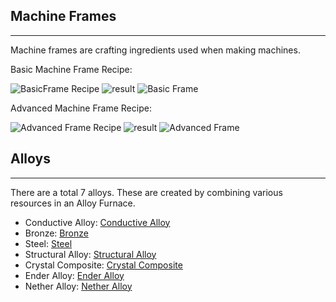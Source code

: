 ## Machine Frames
***
Machine frames are crafting ingredients used when making machines.

Basic Machine Frame Recipe:

![BasicFrame Recipe](http://i.imgur.com/tjVIqkW.png?1) ![result](http://i.imgur.com/BvFfcgy.png) ![Basic Frame](http://i.imgur.com/2MIWptK.png?1)

Advanced Machine Frame Recipe:

![Advanced Frame Recipe](http://i.imgur.com/RnxQX1l.png?1) ![result](http://i.imgur.com/BvFfcgy.png) ![Advanced Frame](http://i.imgur.com/ChFX29c.png?1)

## Alloys
***
There are a total 7 alloys. These are created by combining various resources in an Alloy Furnace.
* Conductive Alloy: [Conductive Alloy](http://i.imgur.com/uraHTR1.png?1)
* Bronze: [Bronze](http://i.imgur.com/aRfWoVX.png?1)
* Steel: [Steel](http://i.imgur.com/77JQSUT.png?1)
* Structural Alloy: [Structural Alloy](http://i.imgur.com/BsGStmV.png?1)
* Crystal Composite: [Crystal Composite](http://i.imgur.com/W9IpmED.png?1)
* Ender Alloy: [Ender Alloy](http://i.imgur.com/fQirSCZ.png?1)
* Nether Alloy: [Nether Alloy](http://i.imgur.com/EqAIzIs.png?1)